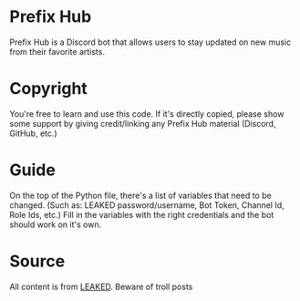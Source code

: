 # Prefix Hub
Prefix Hub is a Discord bot that allows users to stay updated on new music from their favorite artists.  

# Copyright
You're free to learn and use this code. If it's directly copied, please show some support by giving credit/linking any Prefix Hub material (Discord, GitHub, etc.)

# Guide
On the top of the Python file, there's a list of variables that need to be changed. (Such as: LEAKED password/username, Bot Token, Channel Id, Role Ids, etc.)
Fill in the variables with the right credentials and the bot should work on it's own.

# Source
All content is from [LEAKED](https://leaked.cx). Beware of troll posts
